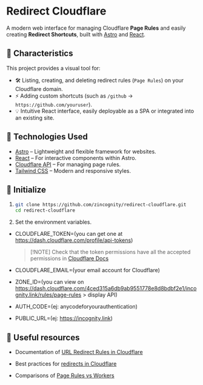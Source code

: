# Redirect Cloudflare

A modern web interface for managing Cloudflare **Page Rules** and easily
creating **Redirect Shortcuts**, built with [Astro](https://astro.build/) and
[React](https://react.dev/).

## 🚀 Characteristics

This project provides a visual tool for:

- 🛠️ Listing, creating, and deleting redirect rules (`Page Rules`) on your
  Cloudflare domain.
- ⚡ Adding custom shortcuts (such as `/github` →
  `https://github.com/youruser`).
- 💡 Intuitive React interface, easily deployable as a SPA or integrated into an
  existing site.

## 🧰 Technologies Used

- [Astro](https://astro.build/) – Lightweight and flexible framework for
  websites.
- [React](https://react.dev/) – For interactive components within Astro.
- [Cloudflare API](https://developers.cloudflare.com/api/resources/page_rules/methods/list/)
  – For managing page rules.
- [Tailwind CSS](https://tailwindcss.com/) – Modern and responsive styles.

## 🧭 Initialize

1. ```bash
   git clone https://github.com/zincognity/redirect-cloudflare.git
   cd redirect-cloudflare
   ```

2. Set the environment variables.

- CLOUDFLARE_TOKEN=(you can get one at
  <https://dash.cloudflare.com/profile/api-tokens>)

  > [!NOTE] Check that the token permissions have all the accepted permissions
  > in
  > [Cloudflare Docs](https://developers.cloudflare.com/api/resources/page_rules/methods/list/)

- CLOUDFLARE_EMAIL=(your email account for Cloudflare)
- ZONE_ID=(you can view on
  <https://dash.cloudflare.com/4ced315a6db9ab9551778e8d8bdbf2e1/incognity.link/rules/page-rules> >
  display API)
- AUTH_CODE=(ej: anycodeforyourauthentication)
- PUBLIC_URL=(ej: <https://incognity.link>)

## 🔗 Useful resources

- Documentation of
  [URL Redirect Rules in Cloudflare](https://developers.cloudflare.com/rules/url-forwarding/?utm_source=chatgpt.com)

- Best practices for
  [redirects in Cloudflare](https://noamlerner.com/posts/cloudflare_page_rule/?utm_source=chatgpt.com)

- Comparisons of
  [Page Rules vs Workers](https://developers.cloudflare.com/rules/url-forwarding/?utm_source=chatgpt.com)
